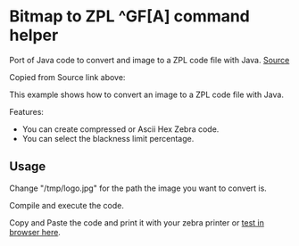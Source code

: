 ﻿# Bitmap to ZPL ^GF[A] command helper

Port of Java code to convert and image to a ZPL code file with Java.  [Source](http://www.jcgonzalez.com/java-image-to-zpl-example)

Copied from Source link above:

This example shows how to convert an image to a ZPL code file with Java.

Features:

- You can create compressed or Ascii Hex Zebra code.
- You can select the blackness limit percentage.

## Usage

Change "/tmp/logo.jpg" for the path the image you want to convert is.

Compile and execute the code.

Copy and Paste the code and print it with your zebra printer or [test in browser here](http://labelary.com/viewer.html).
